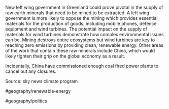 
New left wing government in Greenland could prove pivotal in the supply of raw earth minerals that need to be mined to be extracted. A left wing government is more likely to oppose the mining which provides essential materials for the production of goods, including mobile phones, defence equipment and wind turbines. The potential impact on the supply of materials for wind turbines demonstrate how complex environmental issues can be. Mining destroys entire ecosystems but wind turbines are key to reaching zero emissions by providing clean, renewable energy. Other areas of the work that contain these raw minerals include China, which would likely tighten their grip on the global economy as a result. 

Incidentally, China have commissioned enough coal fired power plants to cancel out any closures. 

Source: sky news climate program 

#geography/renewable-energy

#geography/politics 
